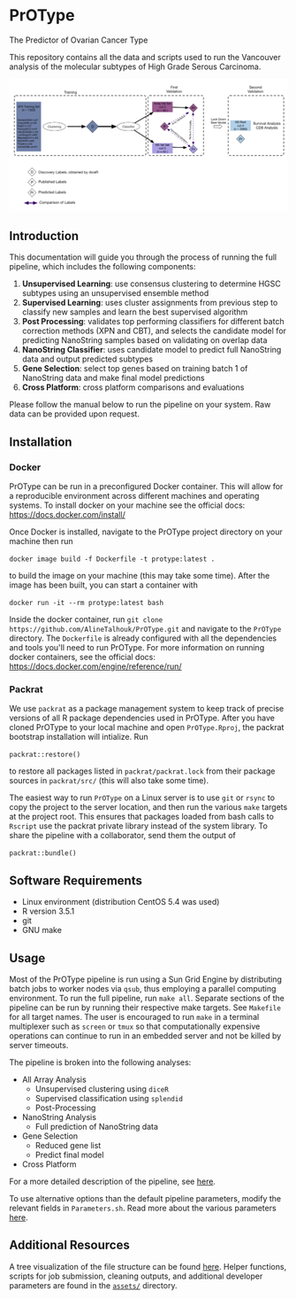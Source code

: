 # PrOType

The Predictor of Ovarian Cancer Type

This repository contains all the data and scripts used to run the Vancouver analysis of the molecular subtypes of High Grade Serous Carcinoma.

![Study Design](assets/study_design.png)

## Introduction

This documentation will guide you through the process of running the full pipeline, which includes the following components:

1. **Unsupervised Learning**: use consensus clustering to determine HGSC subtypes using an unsupervised ensemble method
2. **Supervised Learning**: uses cluster assignments from previous step to classify new samples and learn the best supervised algorithm
3. **Post Processing**: validates top performing classifiers for different batch correction methods (XPN and CBT), and selects the
candidate model for predicting NanoString samples based on validating on overlap data
4. **NanoString Classifier**: uses candidate model to predict full NanoString data and output predicted subtypes
5. **Gene Selection**: select top genes based on training batch 1 of NanoString data and make final model predictions
6. **Cross Platform**: cross platform comparisons and evaluations

Please follow the manual below to run the pipeline on your system. Raw data can be provided upon request.

## Installation

### Docker

PrOType can be run in a preconfigured Docker container. This will allow for a reproducible environment across different machines and operating systems. To install docker on your machine see the official docs: https://docs.docker.com/install/

Once Docker is installed, navigate to the PrOType project directory on your machine then run

`docker image build -f Dockerfile -t protype:latest .`

to build the image on your machine (this may take some time). After the image has been built, you can start a container with

`docker run -it --rm protype:latest bash`

Inside the docker container, run `git clone https://github.com/AlineTalhouk/PrOType.git` and navigate to the `PrOType` directory. The `Dockerfile` is already configured with all the dependencies and tools you'll need to run PrOType. For more information on running docker containers, see the official docs: https://docs.docker.com/engine/reference/run/

### Packrat

We use `packrat` as a package management system to keep track of precise versions of all R package dependencies used in PrOType. After you have cloned PrOType to your local machine and open `PrOType.Rproj`, the packrat bootstrap installation will intialize. Run

`packrat::restore()`

to restore all packages listed in `packrat/packrat.lock` from their package sources in `packrat/src/` (this will also take some time).

The easiest way to run `PrOType` on a Linux server is to use `git` or `rsync` to copy the project to the server location, and then run the various `make` targets at the project root. This ensures that packages loaded from bash calls to `Rscript` use the packrat private library instead of the system library. To share the pipeline with a collaborator, send them the output of

`packrat::bundle()`

## Software Requirements

- Linux environment (distribution CentOS 5.4 was used)
- R version 3.5.1
- git
- GNU make

## Usage

Most of the PrOType pipeline is run using a Sun Grid Engine by distributing batch jobs to worker nodes via `qsub`, thus employing a parallel computing environment. To run the full pipeline, run `make all`. Separate sections of the pipeline can be run by running their respective make targets. See `Makefile` for all target names. The user is encouraged to run `make` in a terminal multiplexer such as `screen` or `tmux` so that computationally expensive operations can continue to run in an embedded server and not be killed by server timeouts.

The pipeline is broken into the following analyses:

- All Array Analysis
  - Unsupervised clustering using `diceR`
  - Supervised classification using `splendid`
  - Post-Processing
- NanoString Analysis
  - Full prediction of NanoString data
- Gene Selection
  - Reduced gene list
  - Predict final model
- Cross Platform

For a more detailed description of the pipeline, see [here](https://github.com/AlineTalhouk/PrOType/blob/master/docs/pipeline.md).

To use alternative options than the default pipeline parameters, modify the relevant fields in `Parameters.sh`. Read more about the various parameters [here](https://github.com/AlineTalhouk/PrOType/blob/master/docs/parameters.md).

## Additional Resources

A tree visualization of the file structure can be found [here](https://github.com/AlineTalhouk/PrOType/blob/master/docs/files.md). Helper functions, scripts for job submission, cleaning outputs, and additional developer parameters are found in the [`assets/`](https://github.com/AlineTalhouk/PrOType/tree/master/assets) directory.

